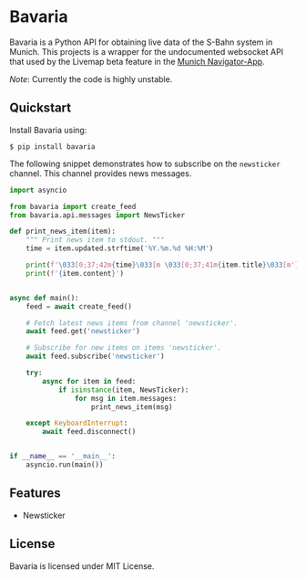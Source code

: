 # Bavaria

Bavaria is a Python API for obtaining live data of the S-Bahn system in Munich.
This projects is a wrapper for the undocumented websocket API that used by the
Livemap beta feature in the [Munich Navigator-App][1].

*Note*: Currently the code is highly unstable.

## Quickstart

Install Bavaria using:

``` shell
$ pip install bavaria
```

The following snippet demonstrates how to subscribe on the `newsticker` channel. This channel
provides news messages.

``` python
import asyncio

from bavaria import create_feed
from bavaria.api.messages import NewsTicker

def print_news_item(item):
    """ Print news item to stdout. """
    time = item.updated.strftime('%Y.%m.%d %H:%M')

    print(f'\033[0;37;42m{time}\033[m \033[0;37;41m{item.title}\033[m')
    print(f'{item.content}')


async def main():
    feed = await create_feed()

    # Fetch latest news items from channel 'newsticker'.
    await feed.get('newsticker')

    # Subscribe for new items on items 'newsticker'.
    await feed.subscribe('newsticker')

    try:
        async for item in feed:
            if isinstance(item, NewsTicker):
                for msg in item.messages:
                    print_news_item(msg)

    except KeyboardInterrupt:
        await feed.disconnect()


if __name__ == '__main__':
    asyncio.run(main())
```

## Features

* Newsticker

## License

Bavaria is licensed under MIT License.

[1]: https://www.s-bahn-muenchen.de/s_muenchen/view/service/mue_nav_app.shtml
